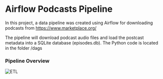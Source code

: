 # Airflow Podcasts Pipeline

In this project, a data pipeline was created using Airflow for downloading podcasts from https://www.marketplace.org/ 

The pipeline will download podcast audio files and load the postcast metadata into a SQLite database (episodes.db). 
The Python code is located in the folder /dags

### Pipeline Overview

![ETL](https://drive.google.com/uc?id=1ssR9ptDjMHvWdBe7rPmr6N6TxYaAj0z3)

